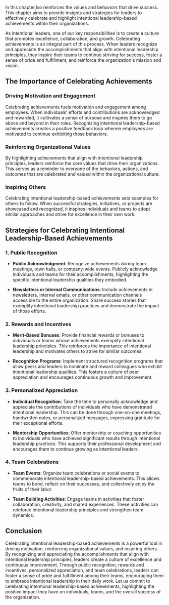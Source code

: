 
In this chapter,lso reinforces the values and behaviors that drive success. This chapter aims to provide insights and strategies for leaders to effectively celebrate and highlight intentional leadership-based achievements within their organizations.

As intentional leaders, one of our key responsibilities is to create a culture that promotes excellence, collaboration, and growth. Celebrating achievements is an integral part of this process. When leaders recognize and appreciate the accomplishments that align with intentional leadership principles, they inspire their teams to continue striving for success, foster a sense of pride and fulfillment, and reinforce the organization's mission and vision.

The Importance of Celebrating Achievements
------------------------------------------

### Driving Motivation and Engagement

Celebrating achievements fuels motivation and engagement among employees. When individuals' efforts and contributions are acknowledged and rewarded, it cultivates a sense of purpose and inspires them to go above and beyond in their roles. Recognizing intentional leadership-based achievements creates a positive feedback loop wherein employees are motivated to continue exhibiting those behaviors.

### Reinforcing Organizational Values

By highlighting achievements that align with intentional leadership principles, leaders reinforce the core values that drive their organizations. This serves as a reminder to everyone of the behaviors, actions, and outcomes that are celebrated and valued within the organizational culture.

### Inspiring Others

Celebrating intentional leadership-based achievements sets examples for others to follow. When successful strategies, initiatives, or projects are showcased and recognized, it inspires individuals and teams to adopt similar approaches and strive for excellence in their own work.

Strategies for Celebrating Intentional Leadership-Based Achievements
--------------------------------------------------------------------

### 1. Public Recognition

* **Public Acknowledgment**: Recognize achievements during team meetings, town halls, or company-wide events. Publicly acknowledge individuals and teams for their accomplishments, highlighting the specific intentional leadership qualities they embodied.

* **Newsletters or Internal Communications**: Include achievements in newsletters, internal emails, or other communication channels accessible to the entire organization. Share success stories that exemplify intentional leadership practices and demonstrate the impact of those efforts.

### 2. Rewards and Incentives

* **Merit-Based Bonuses**: Provide financial rewards or bonuses to individuals or teams whose achievements exemplify intentional leadership principles. This reinforces the importance of intentional leadership and motivates others to strive for similar outcomes.

* **Recognition Programs**: Implement structured recognition programs that allow peers and leaders to nominate and reward colleagues who exhibit intentional leadership qualities. This fosters a culture of peer appreciation and encourages continuous growth and improvement.

### 3. Personalized Appreciation

* **Individual Recognition**: Take the time to personally acknowledge and appreciate the contributions of individuals who have demonstrated intentional leadership. This can be done through one-on-one meetings, handwritten notes, or personalized messages, expressing gratitude for their exceptional efforts.

* **Mentorship Opportunities**: Offer mentorship or coaching opportunities to individuals who have achieved significant results through intentional leadership practices. This supports their professional development and encourages them to continue growing as intentional leaders.

### 4. Team Celebrations

* **Team Events**: Organize team celebrations or social events to commemorate intentional leadership-based achievements. This allows teams to bond, reflect on their successes, and collectively enjoy the fruits of their labor.

* **Team Building Activities**: Engage teams in activities that foster collaboration, creativity, and shared experiences. These activities can reinforce intentional leadership principles and strengthen team dynamics.

Conclusion
----------

Celebrating intentional leadership-based achievements is a powerful tool in driving motivation, reinforcing organizational values, and inspiring others. By recognizing and appreciating the accomplishments that align with intentional leadership principles, leaders create a culture of excellence and continuous improvement. Through public recognition, rewards and incentives, personalized appreciation, and team celebrations, leaders can foster a sense of pride and fulfillment among their teams, encouraging them to embrace intentional leadership in their daily work. Let us commit to celebrating intentional leadership-based achievements, highlighting the positive impact they have on individuals, teams, and the overall success of the organization.
